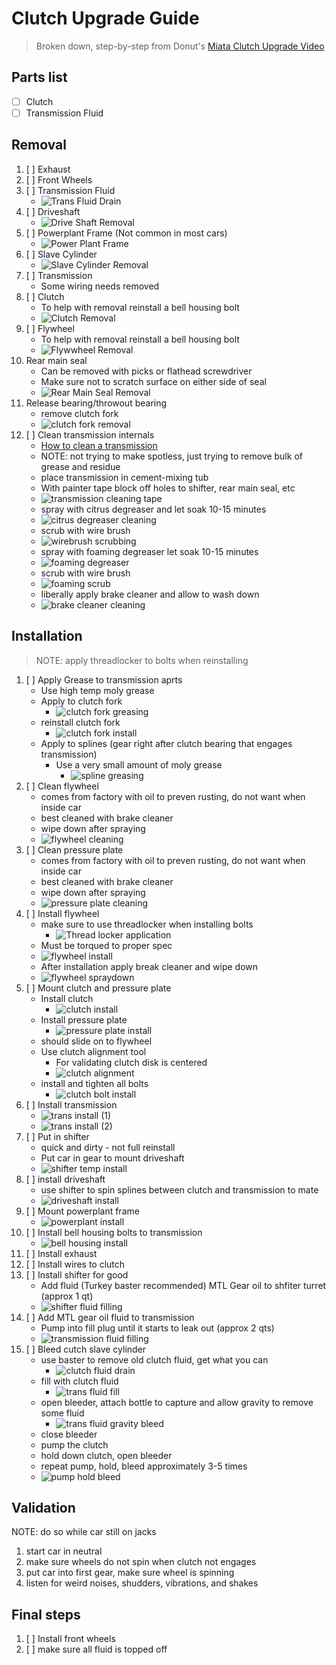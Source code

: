 # Clutch Upgrade Guide
> Broken down, step-by-step from Donut's [Miata Clutch Upgrade Video](https://www.youtube.com/watch?v=Jnfkdm_wGAs)

## Parts list
- [ ] Clutch
- [ ] Transmission Fluid

## Removal
1. [ ] Exhaust
2. [ ] Front Wheels
3. [ ] Transmission Fluid
    - ![Trans Fluid Drain](./img/transFluidDrain.JPG)
4. [ ] Driveshaft
    - ![Drive Shaft Removal](./img/driveShaftRemoval.JPG)
5. [ ] Powerplant Frame (Not common in most cars)
    - ![Power Plant Frame](./img/powerPlantFrame.JPG)
6. [ ] Slave Cylinder
    - ![Slave Cylinder Removal](./img/slaveCylinderRemoval.JPG)
7. [ ] Transmission
    - Some wiring needs removed
8. [ ] Clutch
    - To help with removal reinstall a bell housing bolt
    - ![Clutch Removal](./img/clutchRemoval.JPG)
9. [ ] Flywheel
    - To help with removal reinstall a bell housing bolt
    - ![Flywwheel Removal](./img/flywheelRemoval.JPG)
10. Rear main seal
    - Can be removed with picks or flathead screwdriver
    - Make sure not to scratch surface on either side of seal
    - ![Rear Main Seal Removal](./img/rearMainSealRemoval.JPG)
11. Release bearing/throwout bearing
    - remove clutch fork
    - ![clutch fork removal](./img/clutchForkRemoval.JPG)
12. [ ] Clean transmission internals
    - [How to clean a transmission](https://www.youtube.com/watch?v=cxsCgmHJtQI)
    - NOTE: not trying to make spotless, just trying to remove bulk of grease and residue
    - place transmission in cement-mixing tub
    - With painter tape block off holes to shifter, rear main seal, etc
    - ![transmission cleaning tape](./img/transCleaningTape.JPG)
    - spray with citrus degreaser and let soak 10-15 minutes
    - ![citrus degreaser cleaning](./img/citrusDegreaserCleaning.JPG)
    - scrub with wire brush
    - ![wirebrush scrubbing](./img/wirebrushScrub.JPG)
    - spray with foaming degreaser let soak 10-15 minutes
    - ![foaming degreaser](./img/foamingDegreaser.JPG)
    - scrub with wire brush
    - ![foaming scrub](./img/foamScrub.JPG)
    - liberally apply brake cleaner and allow to wash down
    - ![brake cleaner cleaning](./img/brakeCleanerTrans.JPG)

## Installation
> NOTE: apply threadlocker to bolts when reinstalling
1. [ ] Apply Grease to transmission aprts
    - Use high temp moly grease
    - Apply to clutch fork
        - ![clutch fork greasing](./img/clutchForkMolyGrease.JPG)
    - reinstall clutch fork
        - ![clutch fork install](./img/clutchForkInstall.JPG)
    - Apply to splines (gear right after clutch bearing that engages transmission)
        - Use a very small amount of moly grease
            - ![spline greasing](./img/splineGreasing.JPG)
2. [ ] Clean flywheel
    - comes from factory with oil to preven rusting, do not want when inside car
    - best cleaned with brake cleaner
    - wipe down after spraying
    - ![flywheel cleaning](./img/flywheelCleaning.JPG)
3. [ ] Clean pressure plate
    - comes from factory with oil to preven rusting, do not want when inside car
    - best cleaned with brake cleaner
    - wipe down after spraying
    - ![pressure plate cleaning](./img/pressurePlateCleaning.JPG)
4. [ ] Install flywheel
    - make sure to use threadlocker when installing bolts
        - ![Thread locker application](./img/threadLockerApplication.JPG)
    - Must be torqued to proper spec
    - ![flywheel install](./img/flywheelInstall.JPG)
    - After installation apply break cleaner and wipe down
    - ![flywheel spraydown](./img/flywheelSpraydown.JPG)
5. [ ] Mount clutch and pressure plate
    - Install clutch
        - ![clutch install](./img/clutchInstall.JPG)
    - Install pressure plate
        - ![pressure plate install](./img/pressurePlateInstall.JPG)
    - should slide on to flywheel
    - Use clutch alignment tool
        - For validating clutch disk is centered
        - ![clutch alignment](./img/clutchAlignment.JPG)
    - install and tighten all bolts
        - ![clutch bolt install](./img/clutchBoltInstall.JPG)
6. [ ] Install transmission
    - ![trans install (1)](./img/transInstall1.JPG)
    - ![trans install (2)](./img/transInstall2.JPG)
7. [ ] Put in shifter
    - quick and dirty - not full reinstall
    - Put car in gear to mount driveshaft
    - ![shifter temp install](./img/shifterTempInstall.JPG)
8. [ ] install driveshaft
    - use shifter to spin splines between clutch and transmission to mate
    - ![driveshaft install](./img/driveShaftInstall.JPG)
9. [ ] Mount powerplant frame
    - ![powerplant install](./img/powerPlantInstall.JPG)
10. [ ] Install bell housing bolts to transmission
    - ![bell housing install](./img/bellHousingBoltInstall.JPG)
11. [ ] Install exhaust
12. [ ] Install wires to clutch
13. [ ] Install shifter for good
    - Add fluid (Turkey baster recommended) MTL Gear oil to shfiter turret  (approx 1 qt)
    - ![shifter fluid filling](./img/shifterFluidFill.JPG)
14. [ ] Add MTL gear oil fluid to transmission
    - Pump into fill plug until it starts to leak out (approx 2 qts)
    - ![transmission fluid filling](./img/transFluidFill.JPG)
15. [ ] Bleed cutch slave cylinder
    - use baster to remove old clutch fluid, get what you can
        - ![clutch fluid drain](./img/clutchFluidRemoval.JPG)
    - fill with clutch fluid
        - ![trans fluid fill](./img/transFluidFill2.JPG)
    - open bleeder, attach bottle to capture and allow gravity to remove some fluid
        - ![trans fluid gravity bleed](./img/transFluidGravityBleed.JPG)
    - close bleeder
    - pump the clutch
    - hold down clutch, open bleeder
    - repeat pump, hold, bleed approximately 3-5 times
    - ![pump hold bleed](./img/transPumpHoldBleed.JPG)

## Validation
NOTE: do so while car still on jacks
1. start car in neutral
2. make sure wheels do not spin when clutch not engages
3. put car into first gear, make sure wheel is spinning
4. listen for weird noises, shudders, vibrations, and shakes

## Final steps
1. [ ] Install front wheels
2. [ ] make sure all fluid is topped off
